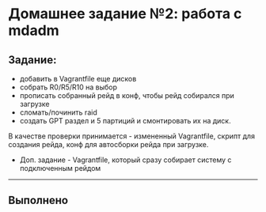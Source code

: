 # **Домашнее задание №2: работа с mdadm**

## **Задание:**
- добавить в Vagrantfile еще дисков
- собрать R0/R5/R10 на выбор
- прописать собранный рейд в конф, чтобы рейд собирался при загрузке
- сломать/починить raid
- создать GPT раздел и 5 партиций и смонтировать их на диск.

В качестве проверки принимается - измененный Vagrantfile, скрипт для
создания рейда, конф для автосборки рейда при загрузке.


* Доп. задание - Vagrantfile, который сразу собирает систему с подключенным
рейдом

---

## **Выполнено**

